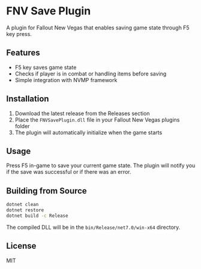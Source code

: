
# FNV Save Plugin

A plugin for Fallout New Vegas that enables saving game state through F5 key press.

## Features

- F5 key saves game state
- Checks if player is in combat or handling items before saving
- Simple integration with NVMP framework

## Installation

1. Download the latest release from the Releases section
2. Place the `FNVSavePlugin.dll` file in your Fallout New Vegas plugins folder
3. The plugin will automatically initialize when the game starts

## Usage

Press F5 in-game to save your current game state. The plugin will notify you if the save was successful or if there was an error.

## Building from Source

```bash
dotnet clean
dotnet restore
dotnet build -c Release
```

The compiled DLL will be in the `bin/Release/net7.0/win-x64` directory.

## License

MIT
